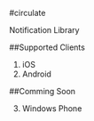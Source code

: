 #circulate

Notification Library

##Supported Clients

1. iOS
2. Android

##Comming Soon

3. Windows Phone
